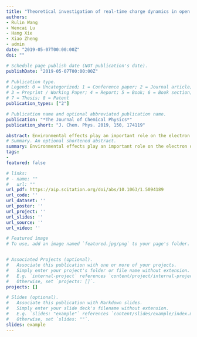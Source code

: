 ```yaml
---
title: "Theoretical investigation of real-time charge dynamics in open systems coupled to bulk materials"
authors:
- Rulin Wang
- Wencai Lu
- Hang Xie
- Xiao Zheng
- admin
date: "2019-05-07T00:00:00Z"
doi: ""

# Schedule page publish date (NOT publication's date).
publishDate: "2019-05-07T00:00:00Z"

# Publication type.
# Legend: 0 = Uncategorized; 1 = Conference paper; 2 = Journal article;
# 3 = Preprint / Working Paper; 4 = Report; 5 = Book; 6 = Book section;
# 7 = Thesis; 8 = Patent
publication_types: ["2"]

# Publication name and optional abbreviated publication name.
publication: "*The Journal of Chemical Physics*"
publication_short: "J. Chem. Phys. 2019, 150, 174119"

abstract: Environmental effects play an important role on the electron dynamics of open systems, which provide channels for dissipation of electrons and energy in the systems. However, accurate description of the environment of quantum systems is still challenging. The environment is usually assumed to be a quasi-one-dimensional reservoir in previous theoretical studies. In this work, we focus on systems that are adsorbed on bulk surfaces. Two different approaches to describe the spectral details of the environment are adopted and compared: the Lorentzian decomposition approach and the complex absorbing potential (CAP) approach. To achieve similar accuracy for the spectral density of the environment, it is shown that the Lorentzian decomposition approach is computationally more efficient than the CAP approach, especially for bulk systems. The electron dynamics is then followed using the nonequilibrium Green’s function method for two systems: a modeling bulk surface system and a scanning tunneling microscope junction. Dissipation paths of excited charge carriers can be analyzed, which provide insights into the understanding of excitation dynamics in bulk materials.
# Summary. An optional shortened abstract.
summary: Environmental effects play an important role on the electron dynamics of open systems, which provide channels for dissipation of electrons and energy in the systems. However, accurate description of the environment of quantum systems is still challenging. The environment is usually assumed to be a quasi-one-dimensional reservoir in previous theoretical studies. In this work, we focus on systems that are adsorbed on bulk surfaces. Two different approaches to describe the spectral details of the environment are adopted and compared: the Lorentzian decomposition approach and the complex absorbing potential (CAP) approach. To achieve similar accuracy for the spectral density of the environment, it is shown that the Lorentzian decomposition approach is computationally more efficient than the CAP approach, especially for bulk systems. The electron dynamics is then followed using the nonequilibrium Green’s function method for two systems: a modeling bulk surface system and a scanning tunneling microscope junction. Dissipation paths of excited charge carriers can be analyzed, which provide insights into the understanding of excitation dynamics in bulk materials.
tags:
-
featured: false

# links:
# - name: ""
#   url: ""
url_pdf: https://aip.scitation.org/doi/abs/10.1063/1.5094189
url_code: ''
url_dataset: ''
url_poster: ''
url_project: ''
url_slides: ''
url_source: ''
url_video: ''

# Featured image
# To use, add an image named `featured.jpg/png` to your page's folder. 


# Associated Projects (optional).
#   Associate this publication with one or more of your projects.
#   Simply enter your project's folder or file name without extension.
#   E.g. `internal-project` references `content/project/internal-project/index.md`.
#   Otherwise, set `projects: []`.
projects: []

# Slides (optional).
#   Associate this publication with Markdown slides.
#   Simply enter your slide deck's filename without extension.
#   E.g. `slides: "example"` references `content/slides/example/index.md`.
#   Otherwise, set `slides: ""`.
slides: example
---
```




